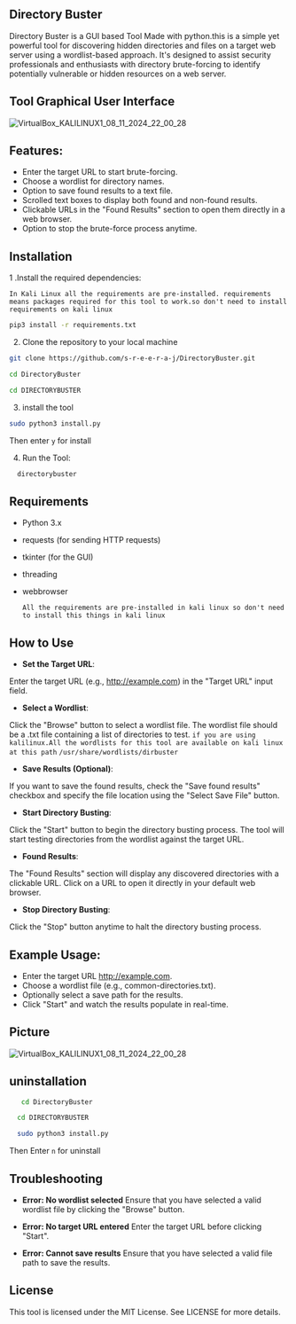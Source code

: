 ## Directory Buster
Directory Buster is a GUI based Tool Made with python.this is a simple yet powerful tool for discovering hidden directories and files on a target web server using a wordlist-based approach. It's designed to assist security professionals and enthusiasts with directory brute-forcing to identify potentially vulnerable or hidden resources on a web server.

## Tool Graphical User Interface

![VirtualBox_KALILINUX1_08_11_2024_22_00_28](https://github.com/user-attachments/assets/c7e808b1-ea27-4831-8497-d95e490be0a6)




## Features:
- Enter the target URL to start brute-forcing.
- Choose a wordlist for directory names.
- Option to save found results to a text file.
- Scrolled text boxes to display both found and non-found results.
- Clickable URLs in the "Found Results" section to open them directly in a web browser.
- Option to stop the brute-force process anytime.
## Installation

1 .Install the required dependencies:


`In Kali Linux all the requirements are pre-installed. requirements means packages required for this tool to work.so don't need to install requirements on kali linux`
```bash
pip3 install -r requirements.txt
```
2. Clone the repository to your local machine
```bash
git clone https://github.com/s-r-e-e-r-a-j/DirectoryBuster.git
```
```bash
cd DirectoryBuster
```
```bash
cd DIRECTORYBUSTER
```
3. install the tool
  ```bash
sudo python3 install.py
```
Then enter `y` for install

4. Run the Tool:
```bash
  directorybuster
```
## Requirements
- Python 3.x
- requests (for sending HTTP requests)
- tkinter (for the GUI)
- threading
- webbrowser

  
  `All the requirements are pre-installed in kali linux so don't need to install this things in kali linux`


 ## How to Use
 
- **Set the Target URL**:

Enter the target URL (e.g., http://example.com) in the "Target URL" input field.

- **Select a Wordlist**:

Click the "Browse" button to select a wordlist file. The wordlist file should be a .txt file containing a list of directories to test.
`if you are using kalilinux.All the wordlists for this tool are available on kali linux at this path`
`/usr/share/wordlists/dirbuster`

- **Save Results (Optional)**:

If you want to save the found results, check the "Save found results" checkbox and specify the file location using the "Select Save File" button.

- **Start Directory Busting**:

Click the "Start" button to begin the directory busting process. The tool will start testing directories from the wordlist against the target URL.

- **Found Results**:

The "Found Results" section will display any discovered directories with a clickable URL. Click on a URL to open it directly in your default web browser.

- **Stop Directory Busting**:

Click the "Stop" button anytime to halt the directory busting process.

## Example Usage:
- Enter the target URL http://example.com.
- Choose a wordlist file (e.g., common-directories.txt).
- Optionally select a save path for the results.
- Click "Start" and watch the results populate in real-time.

## Picture

![VirtualBox_KALILINUX1_08_11_2024_22_00_28](https://github.com/user-attachments/assets/7f496402-1321-478b-a960-9b17f91bd82a)



## uninstallation

```bash
   cd DirectoryBuster
```
```bash
  cd DIRECTORYBUSTER
```
```bash
  sudo python3 install.py
```
Then Enter `n` for uninstall


## Troubleshooting

- **Error: No wordlist selected**
Ensure that you have selected a valid wordlist file by clicking the "Browse" button.

- **Error: No target URL entered**
Enter the target URL before clicking "Start".

- **Error: Cannot save results**
Ensure that you have selected a valid file path to save the results.

## License
This tool is licensed under the MIT License. See LICENSE for more details.


